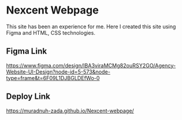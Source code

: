 # Nexcent Webpage
This site has been an experience for me. Here I created this site using Figma and HTML, CSS technologies.
## Figma Link
https://www.figma.com/design/IBA3viraMCMg82ouRSY2GO/Agency-Website-UI-Design?node-id=5-573&node-type=frame&t=6F09L1DJBGLDEfWo-0
## Deploy Link
https://muradnuh-zada.github.io/Nexcent-webpage/
